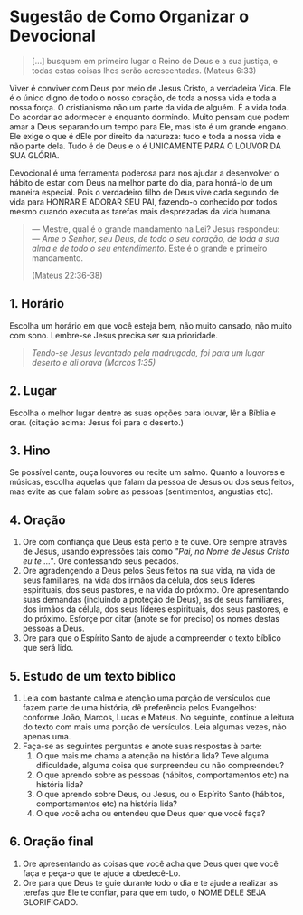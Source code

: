 # Sugestão de Como Organizar o Devocional

> [...] busquem em primeiro lugar o Reino de Deus e a sua justiça, e todas estas coisas lhes serão acrescentadas. (Mateus 6:33)

Viver é conviver com Deus por meio de Jesus Cristo, a verdadeira Vida. Ele é o único digno de todo o nosso coração, de toda a nossa vida e toda a nossa força. O cristianismo não um parte da vida de alguém. É a vida toda. Do acordar ao adormecer e enquanto dormindo. Muito pensam que podem amar a Deus separando um tempo para Ele, mas isto é um grande engano. Ele exige o que é dEle por direito da natureza: tudo e toda a nossa vida e não parte dela. Tudo é de Deus e o é UNICAMENTE PARA O LOUVOR DA SUA GLÓRIA.

Devocional é uma ferramenta poderosa para nos ajudar a desenvolver o hábito de estar com Deus na melhor parte do dia, para honrá-lo de um maneira especial. Pois o verdadeiro filho de Deus vive cada segundo de vida para HONRAR E ADORAR SEU PAI, fazendo-o conhecido por todos mesmo quando executa as tarefas mais desprezadas da vida humana.

> — Mestre, qual é o grande mandamento na Lei?
> Jesus respondeu: <br /> 
> — _Ame o Senhor, seu Deus, de todo o seu coração, de toda a sua alma e de todo o seu entendimento._ Este é o grande e primeiro mandamento.
> 
> (Mateus 22:36-38)

## 1. Horário
Escolha um horário em que você esteja bem, não muito cansado, não muito com sono. Lembre-se Jesus precisa ser sua prioridade.

> *Tendo-se Jesus levantado pela madrugada, foi para um lugar deserto e ali orava (Marcos 1:35)*

## 2. Lugar

Escolha o melhor lugar dentre as suas opções para louvar, lêr a Bíblia e orar. (citação acima: Jesus foi para o deserto.)

## 3. Hino

Se possível cante, ouça louvores ou recite um salmo. Quanto a louvores e músicas, escolha aquelas que falam da pessoa de Jesus ou dos seus feitos, mas evite as que falam sobre as pessoas (sentimentos, angustias etc).

## 4. Oração

1. Ore com confiança que Deus está perto e te ouve. Ore sempre através de Jesus, usando expressões tais como *"Pai, no Nome de Jesus Cristo eu te ..."*. Ore confessando seus pecados. 
2. Ore agradençendo a Deus pelos Seus feitos na sua vida, na vida de seus familiares, na vida dos irmãos da célula, dos seus líderes espirituais, dos seus pastores, e na vida do próximo. Ore apresentando suas demandas (incluindo a proteção de Deus), as de seus familiares, dos irmãos da célula, dos seus líderes espirituais, dos seus pastores, e do próximo. Esforçe por citar (anote se for preciso) os nomes destas pessoas a Deus.
3. Ore para que o Espírito Santo de ajude a compreender o texto bíblico que será lido.

## 5. Estudo de um texto bíblico

1. Leia com bastante calma e atenção uma porção de versículos que fazem parte de uma história, dê preferência pelos Evangelhos: conforme João, Marcos, Lucas e Mateus. No seguinte, continue a leitura do texto com mais uma porção de versículos. Leia algumas vezes, não apenas uma.
2. Faça-se as seguintes perguntas e anote suas respostas à parte:
   1. O que mais me chama a atenção na história lida? Teve alguma dificuldade, alguma coisa que surpreendeu ou não compreendeu?
   2. O que aprendo sobre as pessoas (hábitos, comportamentos etc) na história lida?
   3. O que aprendo sobre Deus, ou Jesus, ou o Espírito Santo (hábitos, comportamentos etc) na história lida?
   4. O que você acha ou entendeu que Deus quer que você faça?

## 6. Oração final

1. Ore apresentando as coisas que você acha que Deus quer que você faça e peça-o que te ajude a obedecê-Lo.
2. Ore para que Deus te guie durante todo o dia e te ajude a realizar as terefas que Ele te confiar, para que em tudo, o NOME DELE SEJA GLORIFICADO.

